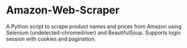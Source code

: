 # Amazon-Web-Scraper
A Python script to scrape product names and prices from Amazon using Selenium (undetected-chromedriver) and BeautifulSoup. Supports login session with cookies and pagination.
